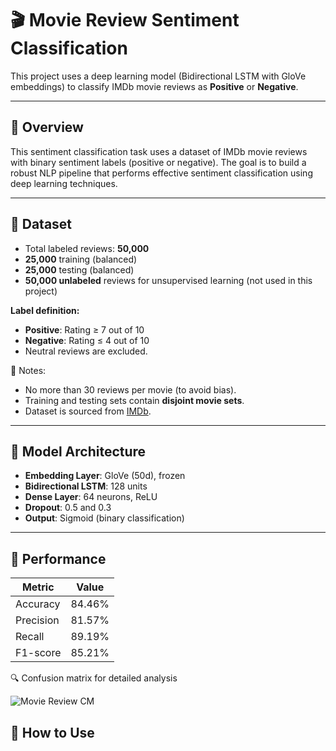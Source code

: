 # 🎬 Movie Review Sentiment Classification

This project uses a deep learning model (Bidirectional LSTM with GloVe embeddings) to classify IMDb movie reviews as **Positive** or **Negative**.

---

## 📌 Overview

This sentiment classification task uses a dataset of IMDb movie reviews with binary sentiment labels (positive or negative). The goal is to build a robust NLP pipeline that performs effective sentiment classification using deep learning techniques.

---

## 📂 Dataset

- Total labeled reviews: **50,000**
- **25,000** training (balanced)
- **25,000** testing (balanced)
- **50,000 unlabeled** reviews for unsupervised learning (not used in this project)

**Label definition:**
- **Positive**: Rating ≥ 7 out of 10  
- **Negative**: Rating ≤ 4 out of 10  
- Neutral reviews are excluded.

📝 Notes:
- No more than 30 reviews per movie (to avoid bias).
- Training and testing sets contain **disjoint movie sets**.
- Dataset is sourced from [IMDb](https://ai.stanford.edu/~amaas/data/sentiment/).

---

## 🧠 Model Architecture

- **Embedding Layer**: GloVe (50d), frozen
- **Bidirectional LSTM**: 128 units
- **Dense Layer**: 64 neurons, ReLU
- **Dropout**: 0.5 and 0.3
- **Output**: Sigmoid (binary classification)

---

## 🏁 Performance

| Metric     | Value    |
|------------|----------|
| Accuracy   | 84.46%   |
| Precision  | 81.57%   |
| Recall     | 89.19%   |
| F1-score   | 85.21%   |

🔍 Confusion matrix for detailed analysis

![Movie Review CM](https://github.com/user-attachments/assets/5d058f5e-f155-47ec-8617-5ec36a4f690e)


## 🚀 How to Use




